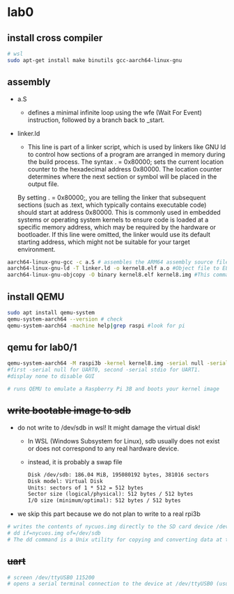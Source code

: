 # lab0

## install cross compiler

```sh
# wsl
sudo apt-get install make binutils gcc-aarch64-linux-gnu
```

## assembly

- a.S
  - defines a minimal infinite loop using the wfe (Wait For Event) instruction, followed by a branch back to _start.
- linker.ld
  - This line is part of a linker script, which is used by linkers like GNU ld to control how sections of a program are arranged in memory during the build process. The syntax . = 0x80000; sets the current location counter to the hexadecimal address 0x80000. The location counter determines where the next section or symbol will be placed in the output file.

  By setting . = 0x80000;, you are telling the linker that subsequent sections (such as .text, which typically contains executable code) should start at address 0x80000. This is commonly used in embedded systems or operating system kernels to ensure code is loaded at a specific memory address, which may be required by the hardware or bootloader. If this line were omitted, the linker would use its default starting address, which might not be suitable for your target environment.
```sh
aarch64-linux-gnu-gcc -c a.S # assembles the ARM64 assembly source file a.S into an object file (a.o).
aarch64-linux-gnu-ld -T linker.ld -o kernel8.elf a.o #Object file to ELF
aarch64-linux-gnu-objcopy -O binary kernel8.elf kernel8.img #This command converts the ELF executable kernel8.elf into a raw binary image kernel8.img.
```

## install QEMU

```sh
sudo apt install qemu-system
qemu-system-aarch64 --version # check
qemu-system-aarch64 -machine help|grep raspi #look for pi
```

## qemu for lab0/1

```sh
qemu-system-aarch64 -M raspi3b -kernel kernel8.img -serial null -serial stdio -display none
#first -serial null for UART0, second -serial stdio for UART1.
#display none to disable GUI

# runs QEMU to emulate a Raspberry Pi 3B and boots your kernel image
```

## ~~write bootable image to sdb~~

- do not write to /dev/sdb in wsl! It might damage the virtual disk!
  - In WSL (Windows Subsystem for Linux), sdb usually does not exist or does not correspond to any real hardware device.
  - instead, it is probably a swap file
    
    ```txt
    Disk /dev/sdb: 186.04 MiB, 195080192 bytes, 381016 sectors
    Disk model: Virtual Disk    
    Units: sectors of 1 * 512 = 512 bytes
    Sector size (logical/physical): 512 bytes / 512 bytes
    I/O size (minimum/optimal): 512 bytes / 512 bytes
    ```
- we skip this part because we do not plan to write to a real rpi3b
```sh
# writes the contents of nycuos.img directly to the SD card device /dev/sdb
# dd if=nycuos.img of=/dev/sdb 
# The dd command is a Unix utility for copying and converting data at the byte level.
```

## ~~uart~~

```sh
# screen /dev/ttyUSB0 115200
# opens a serial terminal connection to the device at /dev/ttyUSB0 (usually a USB-to-serial adapter) with a baud rate of 115200. This lets you interact with your Raspberry Pi's UART output from your host machine, viewing logs or sending input over the serial connection.
```